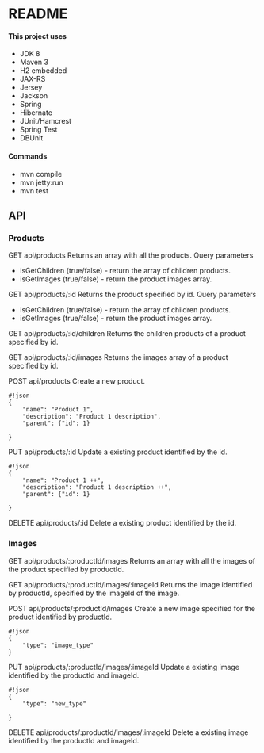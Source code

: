 # README #

#### This project uses ####
- JDK 8
- Maven 3
- H2 embedded
- JAX-RS
- Jersey
- Jackson
- Spring
- Hibernate
- JUnit/Hamcrest
- Spring Test
- DBUnit

#### Commands ####
- mvn compile
- mvn jetty:run
- mvn test

## API ##

### Products ###

GET api/products
Returns an array with all the products.
Query parameters
- isGetChildren (true/false) - return the array of children products.
- isGetImages (true/false) - return the product images array. 


GET api/products/:id
Returns the product specified by id.
Query parameters
- isGetChildren (true/false) - return the array of children products.
- isGetImages (true/false) - return the product images array. 


GET api/products/:id/children
Returns the children products of a product specified by id.


GET api/products/:id/images
Returns the images array of a product specified by id.


POST api/products
Create a new product.
```
#!json
{
    "name": "Product 1",
    "description": "Product 1 description",
    "parent": {"id": 1}

}
```


PUT api/products/:id
Update a existing product identified by the id.
```
#!json
{
    "name": "Product 1 ++",
    "description": "Product 1 description ++",
    "parent": {"id": 1}

}
```


DELETE api/products/:id
Delete a existing product identified by the id.


### Images ###

GET api/products/:productId/images
Returns an array with all the images of the product specified by productId.


GET api/products/:productId/images/:imageId
Returns the image identified by productId, specified by the imageId of the image.


POST api/products/:productId/images
Create a new image specified for the product identified by productId.
```
#!json
{
    "type": "image_type"
}
```


PUT api/products/:productId/images/:imageId
Update a existing image identified by the productId and imageId.
```
#!json
{
    "type": "new_type"

}
```

DELETE api/products/:productId/images/:imageId 
Delete a existing image identified by the productId and imageId.